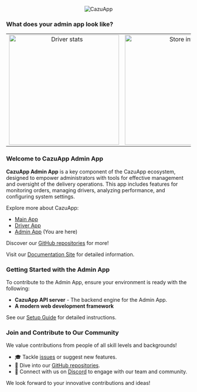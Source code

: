 <p align="center">
  <img src="https://www.cazuapp.dev/assets/images/logo.png" alt="CazuApp">
</p>


### What does your admin app look like?


<table>
    <tr style="border: 0px;">
    <td align="center" style="border:0px;">
      <img src="https://www.cazuapp.dev/assets/images/all/driver_stats.png" width="300" alt="Driver stats">
    </td>
    <td align="center" style="border:0px;">
      <img src="https://www.cazuapp.dev/assets/images/all/store_info.png" width="300" alt="Store info">
    </td>
  </tr>
</table>


### Welcome to CazuApp Admin App

**CazuApp Admin App** is a key component of the CazuApp ecosystem, designed to empower administrators with tools for effective management and oversight of the delivery operations. This app includes features for monitoring orders, managing drivers, analyzing performance, and configuring system settings.

Explore more about CazuApp:
- [Main App](https://github.com/cazuapp/main-app)
- [Driver App](https://github.com/cazuapp/driver-app)
- [Admin App](https://github.com/cazuapp/admin-app) (You are here)

Discover our [GitHub repositories](https://github.com/cazuapp) for more!

Visit our [Documentation Site](https://docs.cazuapp.dev/) for detailed information.

### Getting Started with the Admin App

To contribute to the Admin App, ensure your environment is ready with the following:

- **CazuApp API server** - The backend engine for the Admin App.
- **A modern web development framework**

See our [Setup Guide](https://docs.cazuapp.dev/api/core_apps/admin/install) for detailed instructions.

### Join and Contribute to Our Community

We value contributions from people of all skill levels and backgrounds!

- 🎓 Tackle [issues](https://github.com/cazuapp/admin-app/issues) or suggest new features.
- 🌵 Dive into our [GitHub repositories](https://github.com/cazuapp).
- 💬 Connect with us on [Discord](https://discord.cazuapp.dev) to engage with our team and community.

We look forward to your innovative contributions and ideas!